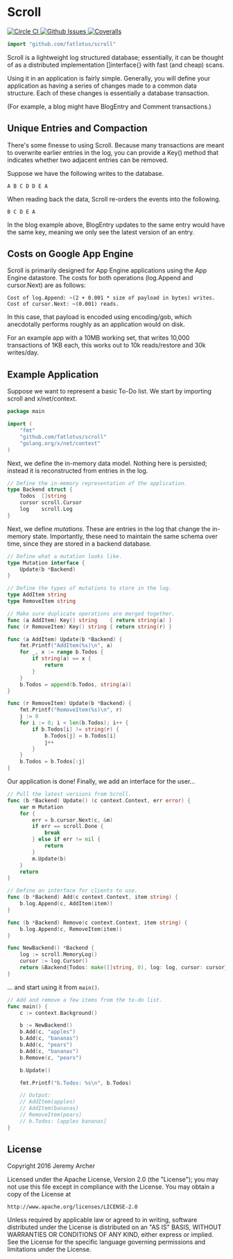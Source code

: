 # Scroll

[![Circle CI](https://img.shields.io/circleci/project/fatlotus/scroll.svg)
](https://circleci.com/gh/fatlotus/scroll)
[![Github Issues](https://img.shields.io/github/issues/fatlotus/scroll.svg)
](https://github.com/fatlotus/scroll/issues)
[![Coveralls](https://img.shields.io/coveralls/fatlotus/scroll.svg)
](https://coveralls.io/github/fatlotus/scroll)

```go
import "github.com/fatlotus/scroll"
```

Scroll is a lightweight log structured database; essentially, it can be
thought of as a distributed implementation []interface{} with fast (and
cheap) scans.

Using it in an application is fairly simple. Generally, you will define your
application as having a series of changes made to a common data structure.
Each of these changes is essentially a database transaction.

(For example, a blog might have BlogEntry and Comment transactions.)

## Unique Entries and Compaction

There's some finesse to using Scroll. Because many transactions are meant
to overwrite earlier entries in the log, you can provide a Key() method that
indicates whether two adjacent entries can be removed.

Suppose we have the following writes to the database.

    A B C D D E A

When reading back the data, Scroll re-orders the events into the following.

    B C D E A

In the blog example above, BlogEntry updates to the same entry would have
the same key, meaning we only see the latest version of an entry.

## Costs on Google App Engine

Scroll is primarily designed for App Engine applications using the App
Engine datastore. The costs for both operations (log.Append and cursor.Next)
are as follows:

    Cost of log.Append: ~(2 + 0.001 * size of payload in bytes) writes.
    Cost of cursor.Next: ~(0.001) reads.

In this case, that payload is encoded using encoding/gob, which anecdotally
performs roughly as an application would on disk.

For an example app with a 10MB working set, that writes 10,000 transactions
of 1KB each, this works out to 10k reads/restore and 30k writes/day.

## Example Application

Suppose we want to represent a basic To-Do list. We start by importing scroll
and x/net/context.

```go
package main

import (
	"fmt"
	"github.com/fatlotus/scroll"
	"golang.org/x/net/context"
)
```

Next, we define the in-memory data model. Nothing here is persisted; instead it
is reconstructed from entries in the log.

```go
// Define the in-memory representation of the application.
type Backend struct {
	Todos  []string
	cursor scroll.Cursor
	log    scroll.Log
}
```

Next, we define _mutations_. These are entries in the log that change the
in-memory state. Importantly, these need to maintain the same schema over time,
since they are stored in a backend database.

```go
// Define what a mutation looks like.
type Mutation interface {
	Update(b *Backend)
}

// Define the types of mutations to store in the log.
type AddItem string
type RemoveItem string

// Make sure duplicate operations are merged together.
func (a AddItem) Key() string    { return string(a) }
func (r RemoveItem) Key() string { return string(r) }

func (a AddItem) Update(b *Backend) {
	fmt.Printf("AddItem(%s)\n", a)
	for _, x := range b.Todos {
		if string(a) == x {
			return
		}
	}
	b.Todos = append(b.Todos, string(a))
}

func (r RemoveItem) Update(b *Backend) {
	fmt.Printf("RemoveItem(%s)\n", r)
	j := 0
	for i := 0; i < len(b.Todos); i++ {
		if b.Todos[i] != string(r) {
			b.Todos[j] = b.Todos[i]
			j++
		}
	}
	b.Todos = b.Todos[:j]
}
```

Our application is done! Finally, we add an interface for the user...

```go
// Pull the latest versions from Scroll.
func (b *Backend) Update() (c context.Context, err error) {
	var m Mutation
	for {
		err = b.cursor.Next(c, &m)
		if err == scroll.Done {
			break
		} else if err != nil {
			return
		}
		m.Update(b)
	}
	return
}

// Define an interface for clients to use.
func (b *Backend) Add(c context.Context, item string) {
	b.log.Append(c, AddItem(item))
}

func (b *Backend) Remove(c context.Context, item string) {
	b.log.Append(c, RemoveItem(item))
}

func NewBackend() *Backend {
	log := scroll.MemoryLog()
	cursor := log.Cursor()
	return &Backend{Todos: make([]string, 0), log: log, cursor: cursor}
}
```

... and start using it from `main()`.

```go
// Add and remove a few items from the to-do list.
func main() {
	c := context.Background()

	b := NewBackend()
	b.Add(c, "apples")
	b.Add(c, "bananas")
	b.Add(c, "pears")
	b.Add(c, "bananas")
	b.Remove(c, "pears")

	b.Update()

	fmt.Printf("b.Todos: %s\n", b.Todos)

	// Output:
	// AddItem(apples)
	// AddItem(bananas)
	// RemoveItem(pears)
	// b.Todos: [apples bananas]
}
```

## License

Copyright 2016 Jeremy Archer

Licensed under the Apache License, Version 2.0 (the "License");
you may not use this file except in compliance with the License.
You may obtain a copy of the License at

    http://www.apache.org/licenses/LICENSE-2.0

Unless required by applicable law or agreed to in writing, software
distributed under the License is distributed on an "AS IS" BASIS,
WITHOUT WARRANTIES OR CONDITIONS OF ANY KIND, either express or implied.
See the License for the specific language governing permissions and
limitations under the License.
